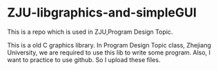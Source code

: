 # ZJU-libgraphics-and-simpleGUI
This is a repo which is used in ZJU,Program Design Topic.

This is a old C graphics library. In Program Design Topic class, Zhejiang University, we are required to use this lib to write some program.
Also, I want to practice to use github. So I upload these files.
